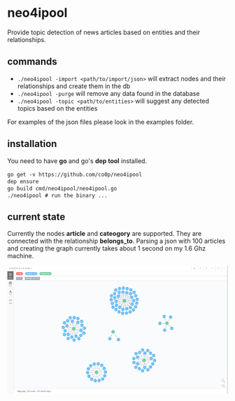 neo4ipool
=========

Provide topic detection of news articles based on entities and their relationships.

commands
--------

 * ```./neo4ipool -import <path/to/import/json>``` will extract nodes and their relationships and create them in the db
 * ```./neo4ipool -purge``` will remove any data found in the database
 * ```./neo4ipool -topic <path/to/entities>``` will suggest any detected topics based on the entities
 
For examples of the json files please look in the examples folder.
 


installation
------------

You need to have **go** and go's **dep tool** installed. 

    go get -v https://github.com/co0p/neo4ipool
    dep ensure
    go build cmd/neo4ipool/neo4ipool.go
    ./neo4ipool # run the binary ...



current state
-------------

Currently the nodes __article__ and __cateogory__ are supported. They are connected with the relationship __belongs_to__. Parsing a json with 100 articles and creating the graph currently takes about 1 second on my 1.6 Ghz machine.

![graph of nodes](https://raw.githubusercontent.com/co0p/neo4ipool/master/docs/articles_belong_to_categories.png)
